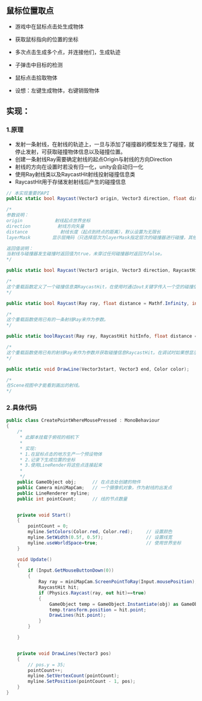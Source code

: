 ## 鼠标位置取点
- 游戏中在鼠标点击处生成物体
- 获取鼠标指向的位置的坐标
- 多次点击生成多个点，并连接他们，生成轨迹

- 子弹击中目标的检测
- 鼠标点击拾取物体

- 设想：左键生成物体，右键销毁物体


## 实现：
### 1.原理
  - 发射一条射线，在射线的轨迹上，一旦与添加了碰撞器的模型发生了碰撞，就停止发射，可获取碰撞物体信息以及碰撞位置。
  - 创建一条射线Ray需要确定射线的起点Origin与射线的方向Direction
  - 射线的方向在设置时若没有归一化，unity会自动归一化
  - 使用Ray射线类以及RaycastHit射线投射碰撞信息类
  - RaycastHit用于存储发射射线后产生的碰撞信息

```c#
// 本实现重要的API
public static bool Raycast(Vector3 origin, Vector3 direction, float distance=Mathf.Infinity, intlayerMask=DefaultRaycastLayers);

/*
参数说明：
origin            射线起点世界坐标
direction          射线方向矢量
distance            射线长度（起点到终点的距离），默认设置为无限长
layerMask        显示层掩码（只选择层次为layerMask指定层次的碰撞器进行碰撞，其他层次的碰撞器忽略）

返回值说明：
当射线与碰撞器发生碰撞时返回值为true，未穿过任何碰撞器时返回为false。
*/

public static bool Raycast(Vector3 origin, Vector3 direction, RaycastHit hitInfo, float distance =Mathf.Infinity, int layerMask = DefaultRaycastLayers);

/*
这个重载函数定义了一个碰撞信息类RaycastHit，在使用时通过out关键字传入一个空的碰撞信息对象。当射线与碰撞器发生碰撞时，该对象将被赋值，可以获得碰撞信息包括transform、rigidbody、point 等。如果未发生碰撞，该对象为空。
*/

public static bool Raycast(Ray ray, float distance = Mathf.Infinity, int layerMask =DefaultRaycastLayers);

/*
这个重载函数使用已有的一条射线Ray来作为参数。
*/

public static boolRaycast(Ray ray, RaycastHit hitInfo, float distance = Mathf.Infinity, intlayerMask = DefaultRaycastLayers);

/*
这个重载函数使用已有的射线Ray来作为参数并获取碰撞信息RaycastHit。在调试时如果想显示一条射线，可以使用Debug.DrawLine来实现。
*/

public static void DrawLine(Vector3start, Vector3 end, Color color);

/*
在Scene视图中才能看到画出的射线。
*/
```



### 2.具体代码
```c#
public class CreatePointWhereMousePressed : MonoBehaviour
{
	/*
	 * 此脚本挂载于俯视的相机下
	 * 
	 * 实现:
	 * 1.在鼠标点击的地方生产一个预设物体
	 * 2.记录下生成位置的坐标
	 * 3.使用LineRender将这些点连接起来
	 * 
	 */
	public GameObject obj;		// 在点击处创建的物件
	public Camera miniMapCam;   // 一个摄像机对象，作为射线的出发点
	public LineRenderer myline;
	public int pointCount;		// 线的节点数量


    private void Start()
    {
		pointCount = 0;
		myline.SetColors(Color.red, Color.red);		// 设置颜色
		myline.SetWidth(0.5f, 0.5f);				// 设置线宽
		myline.useWorldSpace=true;					// 使用世界坐标
    }

    void Update()
	{
		if (Input.GetMouseButtonDown(0))											// 按下鼠标左键时响应
		{
			Ray ray = miniMapCam.ScreenPointToRay(Input.mousePosition);				// 创建一条射线一摄像机为原点，鼠标位置为方向
			RaycastHit hit;
			if (Physics.Raycast(ray, out hit)==true)								// 如果射线碰撞到游戏地形时
			{
				GameObject temp = GameObject.Instantiate(obj) as GameObject;		// 创建一物体
				temp.transform.position = hit.point;
				DrawLines(hit.point);												// 画线
			}
		}

	}


	private void DrawLines(Vector3 pos)
    {
		// pos.y = 35;
		pointCount++;
		myline.SetVertexCount(pointCount);
		myline.SetPosition(pointCount - 1, pos);
	}
}
```




































